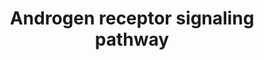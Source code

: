 ---
annotations:
- id: PW:0000564
  parent: regulatory pathway
  type: Pathway Ontology
  value: androgen signaling pathway
authors:
- A.Pandey
- MaintBot
- AlexanderPico
- Khanspers
- Christine Chichester
- Nuno
- Eweitz
description: 'The androgen receptor is a member of the nuclear receptor family of
  ligand activated transcription factors. These receptors bind to steroid hormones,
  thyroid hormone, retinoids and vitamin D among others, dimerize and bind to DNA.
  Its ligands include testosterone, dehydroepiandrosterone and androstenedione. Stimulation
  of the receptor activates the SMAD signaling module. Source: http://www.netpath.org/pathways?path_id=NetPath_2'
last-edited: 2021-05-23
organisms:
- Rattus norvegicus
redirect_from:
- /index.php/Pathway:WP68
- /instance/WP68
revision: null
schema-jsonld:
- '@context': https://schema.org/
  '@id': https://wikipathways.github.io/pathways/WP68.html
  '@type': Dataset
  creator:
    '@type': Organization
    name: WikiPathways
  description: 'The androgen receptor is a member of the nuclear receptor family of
    ligand activated transcription factors. These receptors bind to steroid hormones,
    thyroid hormone, retinoids and vitamin D among others, dimerize and bind to DNA.
    Its ligands include testosterone, dehydroepiandrosterone and androstenedione.
    Stimulation of the receptor activates the SMAD signaling module. Source: http://www.netpath.org/pathways?path_id=NetPath_2'
  keywords:
  - APPL
  - Aes
  - Akt1
  - Ar
  - Atf2
  - Bag1
  - Brca1
  - Calr
  - Casp1
  - Casp3
  - Casp7
  - Casp8
  - Cav1
  - Ccnd1
  - Ccne1
  - Ccnh
  - Cdc2
  - Cdc25b
  - Cdc37
  - Cdk7
  - Cdk9
  - Cox5b
  - Crebbp
  - Ctdp1
  - Ctnnb1
  - Egfr
  - Ep300
  - Esr1
  - Esr2
  - Etv5
  - Fhl2
  - Flna
  - GAPDH
  - GHBP
  - Ghr
  - Gtf2f1
  - Gtf2f2
  - Gtf2h1
  - HMGB2
  - HSPA1A
  - Hdac1
  - Hipk3
  - Igf1
  - Il6
  - Il6st
  - Jun
  - Kat5
  - LOC680054
  - Map2k1
  - Mapk1
  - Mdm2
  - Mmp1a
  - Myst2
  - Ncoa1
  - Ncoa2
  - Ncoa3
  - Ncoa4
  - Ncor2
  - Nr0b1
  - Nr0b2
  - Nr2c2
  - Nr3c1
  - Nr5a1
  - Nrip1
  - Nsd1
  - PCAF
  - Pa2g4
  - Pak6
  - Pias1
  - Pias2
  - Pias3
  - Pias4
  - Plagl1
  - Pnrc1
  - Pou2f1
  - Pou2f2
  - Prmt1
  - Psmc3ip
  - Pten
  - Pxn
  - RAC3
  - RANBP9
  - RAS
  - RNF14
  - Rad54l2
  - Raf1
  - Ran
  - Rb1
  - Rchy1
  - Rela
  - Rnf4
  - Runx1
  - Runx2
  - SRY
  - STUB1
  - Senp1
  - Sin3a
  - Slc25a4
  - Smad3
  - Smad4
  - Sp1
  - Spdef
  - Src
  - Stat3
  - Svil
  - Tgfb1i1
  - Tgif1
  - Tmf1
  - Tp53
  - Ube2i
  - Ube3a
  - Uxt
  - Ywhah
  - ZNF278
  license: CC0
  name: Androgen receptor signaling pathway
seo: CreativeWork
title: Androgen receptor signaling pathway
wpid: WP68
---